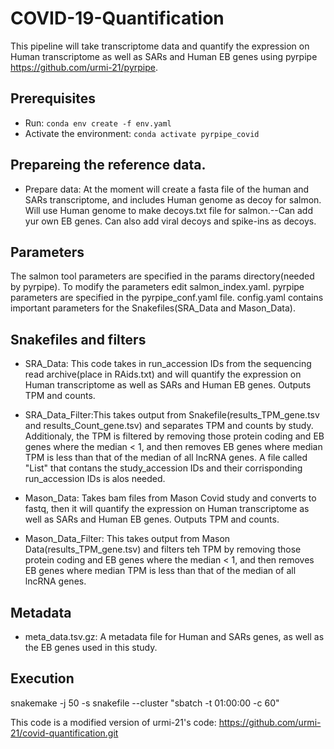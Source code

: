 # COVID-19-Quantification
This pipeline will take transcriptome data and quantify the expression on Human transcriptome as well as SARs and Human EB genes using pyrpipe https://github.com/urmi-21/pyrpipe.

## Prerequisites
* Run: `conda env create -f env.yaml`
* Activate the environment: `conda activate pyrpipe_covid`


## Prepareing the reference data. 
* Prepare data: At the moment will create a fasta file of the human and SARs transcriptome, and includes Human genome as decoy for salmon. Will use Human genome to make decoys.txt file for salmon.--Can add yur own EB genes. Can also add viral decoys and spike-ins as decoys. 


## Parameters
The salmon tool parameters are specified in the params directory(needed by pyrpipe). To modify the parameters edit salmon_index.yaml. pyrpipe parameters are specified in the pyrpipe_conf.yaml file. config.yaml contains important parameters for the Snakefiles(SRA_Data and Mason_Data). 

## Snakefiles and filters
* SRA_Data: This code takes in run_accession IDs from the sequencing read archive(place in RAids.txt) and will quantify the expression on Human transcriptome as well as SARs and Human EB genes. Outputs TPM and counts. 

* SRA_Data_Filter:This takes output from Snakefile(results_TPM_gene.tsv and results_Count_gene.tsv) and separates TPM and counts by study. Additionaly, the TPM is filtered by removing those protein coding and EB genes where the median < 1, and then removes EB genes where median TPM is less than that of the median of all lncRNA genes. A file called "List" that contans the study_accession IDs and their corrisponding run_accession IDs is alos needed.
 
* Mason_Data: Takes bam files from Mason Covid study and converts to fastq, then it will quantify the expression on Human transcriptome as well as SARs and Human EB genes. Outputs TPM and counts.

* Mason_Data_Filter: This takes output from Mason Data(results_TPM_gene.tsv) and filters teh TPM by removing those protein coding and EB genes where the median < 1, and then removes EB genes where median TPM is less than that of the median of all lncRNA genes. 

## Metadata
* meta_data.tsv.gz: A metadata file for Human and SARs genes, as well as the EB genes used in this study. 



## Execution 
snakemake -j 50 -s snakefile --cluster "sbatch -t 01:00:00 -c 60"

This code is a modified version of urmi-21's code: https://github.com/urmi-21/covid-quantification.git





